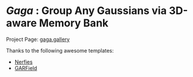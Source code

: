 # *Gaga* : Group Any Gaussians via 3D-aware Memory Bank

Project Page: [gaga.gallery](https://www.gaga.gallery/)

Thanks to the following awesome templates:
- [Nerfies](https://nerfies.github.io)
- [GARField](https://www.garfield.studio)
